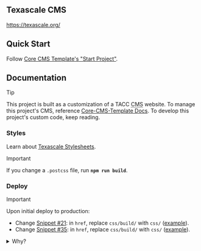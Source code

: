## Texascale CMS

https://texascale.org/

## Quick Start

Follow [Core CMS Template's "Start Project"][core-cms-template-start].

## Documentation

> [!TIP]
> This project is built as a customization of a TACC <abbr title="Content Management System">CMS</abbr> website. To manage this project's CMS, reference [Core-CMS-Template Docs][core-cms-template-docs]. To develop this project's custom code, keep reading.

### Styles

Learn about [Texascale Stylesheets](./cms/src/taccsite_custom/texascale_cms/static/texascale_cms/css/README.md).

> [!IMPORTANT]
> If you change a `.postcss` file,  run **`npm run build`**.

### Deploy

> [!IMPORTANT]
> Upon initial deploy to production:
> * Change [Snippet #21](https://texascale.org/admin/djangocms_snippet/snippet/21/change/): in `href`, replace `css/build/` with  `css/` ([example](https://pprd.texascale.tacc.utexas.edu/admin/djangocms_snippet/snippet/21/change/)).
> * Change [Snippet #35](https://texascale.org/admin/djangocms_snippet/snippet/35/change/): in `href`, replace `css/build/` with  `css/` ([example](https://pprd.texascale.tacc.utexas.edu/admin/djangocms_snippet/snippet/35/change/)).
>
> <details><summary>Why?</summary>
> This repository builds a different CMS image than has previously been deployed to production. Certain changes must be made on production to accommodate this new image.
> </details>

<!-- Link Aliases -->

[Core CMS]: https://github.com/TACC/Core-CMS
[Core CMS Template]: https://github.com/TACC/Core-CMS-Template
[Core Portal Deployments]: https://github.com/TACC/Core-Portal-Deployments

[core-cms-template-setup]: https://github.com/TACC/Core-CMS-Template/blob/v0.3.0/docs/create-project.md#set-up-project
[core-cms-template-start]: https://github.com/TACC/Core-CMS-Template/blob/v0.3.0/docs/start-project.md#start-project
[core-cms-template-docs]: https://github.com/TACC/Core-CMS-Template/blob/v0.3.0/docs/README.md#tacc-custom-cms
